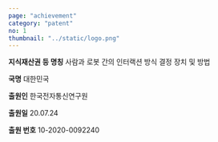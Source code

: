 ```yaml
---
page: "achievement"
category: "patent"
no: 1
thumbnail: "../static/logo.png"
---
```


**지식재산권 등 명칭** 사람과 로봇 간의 인터랙션 방식 결정 장치 및 방법

**국명** 대한민국

**출원인** 한국전자통신연구원

**출원일** 20.07.24

**출원 번호** 10-2020-0092240
